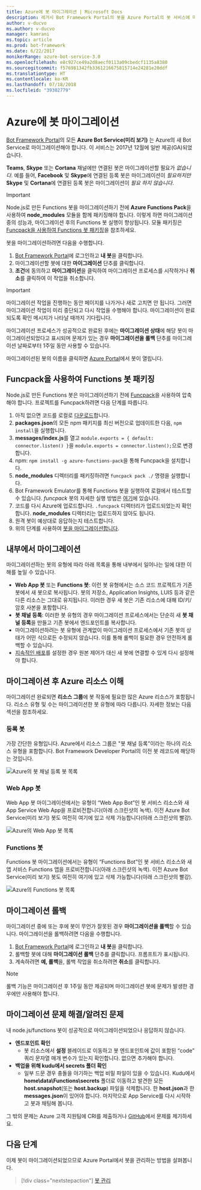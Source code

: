 ```yaml
---
title: Azure에 봇 마이그레이션 | Microsoft Docs
description: 레거시 Bot Framework Portal의 봇을 Azure Portal의 봇 서비스에 마이그레이션하는 방법을 살펴봅니다.
author: v-ducvo
ms.author: v-ducvo
manager: kamrani
ms.topic: article
ms.prod: bot-framework
ms.date: 6/22/2017
monikerRange: azure-bot-service-3.0
ms.openlocfilehash: e8c927ce49a2d8aecf0113a09cbedcf1135a8380
ms.sourcegitcommit: f576981342fb3361216675815714e24281e20ddf
ms.translationtype: HT
ms.contentlocale: ko-KR
ms.lasthandoff: 07/18/2018
ms.locfileid: "39302779"
---
```

# <a name="migrate-your-bot-to-azure"></a>Azure에 봇 마이그레이션

[Bot Framework Portal](http://dev.botframework.com)의 모든 **Azure Bot Service(미리 보기)** 는 Azure의 새 Bot Service로 마이그레이션해야 합니다. 이 서비스는 2017년 12월에 일반 제공(GA)되었습니다. 

**Teams**, **Skype** 또는 **Cortana** 채널에만 연결된 봇은 마이그레이션할 필요가 *없습니다*. 예를 들어, **Facebook** 및 **Skype**에 연결된 등록 봇은 마이그레이션이 *필요하지만* **Skype** 및 **Cortana**에 연결된 등록 봇은 마이그레이션이 *필요 하지 않습니다*.

> [!IMPORTANT]
> Node.js로 만든 Functions 봇을 마이그레이션하기 전에 **Azure Functions Pack**을 사용하여 **node_modules** 모듈을 함께 패키징해야 합니다. 이렇게 하면 마이그레이션 중의 성능과, 마이그레이션 후의 Functions 봇 실행이 향상됩니다. 모듈 패키징은 [Funcpack을 사용하여 Functions 봇 패키징](#package-a-functions-bot-with-funcpack)을 참조하세요.

봇을 마이그레이션하려면 다음을 수행합니다.

1. [Bot Framework Portal](http://dev.botframework.com)에 로그인하고 **내 봇**을 클릭합니다.
2. 마이그레이션할 봇에 대한 **마이그레이션** 단추를 클릭합니다.
3. **조건**에 동의하고 **마이그레이션**을 클릭하여 마이그레이션 프로세스를 시작하거나 **취소**를 클릭하여 이 작업을 취소합니다.

> [!IMPORTANT]
> 마이그레이션 작업을 진행하는 동안 페이지를 나가거나 새로 고치면 안 됩니다. 그러면 마이그레이션 작업이 미리 중단되고 다시 작업을 수행해야 합니다. 마이그레이션이 완료되도록 확인 메시지가 나타날 때까지 기다립니다.

마이그레이션 프로세스가 성공적으로 완료된 후에는 **마이그레이션 상태**에 해당 봇이 마이그레이션되었다고 표시되며 문제가 있는 경우 **마이그레이션을 롤백** 단추를 마이그레이션 날짜로부터 1주일 동안 사용할 수 있습니다.

마이그레이션된 봇의 이름을 클릭하면 [Azure Portal](http://portal.azure.com)에서 봇이 열립니다.

## <a name="package-a-functions-bot-with-funcpack"></a>Funcpack을 사용하여 Functions 봇 패키징

Node.js로 만든 Functions 봇은 마이그레이션하기 전에 [Funcpack](https://github.com/Azure/azure-functions-pack)을 사용하여 압축해야 합니다. 프로젝트를 Funcpack하려면 다음 단계를 따릅니다.

1.  아직 없으면 코드를 로컬로 [다운로드](bot-service-build-download-source-code.md#download-bot-source-code)합니다.
2.  **packages.json**의 모든 npm 패키지를 최신 버전으로 업데이트한 다음, `npm install`을 실행합니다.
3.  **messages/index.js**를 열고 `module.exports = { default: connector.listen() }`을 `module.exports = connector.listen();`으로 변경합니다.
4.  npm: `npm install -g azure-functions-pack`을 통해 Funcpack을 설치합니다.
5.  **node_modules** 디렉터리를 패키징하려면 `funcpack pack ./` 명령을 실행합니다.
6.  Bot Framework Emulator를 통해 Functions 봇을 실행하여 로컬에서 테스트할 수 있습니다. *funcpack* 봇의 자세한 실행 방법은 [여기](https://github.com/Azure/azure-functions-pack#how-to-run)에 있습니다. 
7.  코드를 다시 Azure에 업로드합니다. `.funcpack` 디렉터리가 업로드되었는지 확인합니다. **node_modules** 디렉터리는 업로드하지 않아도 됩니다.
8. 원격 봇이 예상대로 응답하는지 테스트합니다.
9. 위의 단계를 사용하여 [봇을 마이그레이션합니다](#migrate-your-bot-to-azure).

## <a name="migration-under-the-hood"></a>내부에서 마이그레이션

마이그레이션하는 봇의 유형에 따라 아래 목록을 통해 내부에서 일어나는 일에 대한 이해를 높일 수 있습니다.

* **Web App 봇** 또는 **Functions 봇**: 이런 봇 유형에서는 소스 코드 프로젝트가 기존 봇에서 새 봇으로 복사됩니다. 봇의 저장소, Application Insights, LUIS 등과 같은 다른 리소스는 그대로 유지됩니다. 이러한 경우 새 봇은 기존 리소스에 대해 ID/키/암호 사본을 포함합니다. 
* **봇 채널 등록**: 이러한 봇 유형의 경우 마이그레이션 프로세스에서는 단순히 새 **봇 채널 등록**을 만들고 기존 봇에서 엔드포인트를 복사합니다. 
* 마이그레이션하려는 봇 유형에 관계없이 마이그레이션 프로세스에서 기존 봇의 상태가 어떤 식으로든 수정되지 않습니다. 이를 통해 롤백이 필요한 경우 안전하게 롤백할 수 있습니다.
* [지속적인 배포](bot-service-build-continuous-deployment.md)를 설정한 경우 원본 제어가 대신 새 봇에 연결할 수 있게 다시 설정해야 합니다.

## <a name="understanding-azure-resources-after-migration"></a>마이그레이션 후 Azure 리소스 이해
마이그레이션 완료되면 **리소스 그룹**에 봇 작동에 필요한 많은 Azure 리소스가 포함됩니다. 리소스 유형 및 수는 마이그레이션한 봇 유형에 따라 다릅니다. 자세한 정보는 다음 섹션을 참조하세요.

### <a name="registration-bot"></a>등록 봇

가장 간단한 유형입니다. Azure에서 리소스 그룹은 "봇 채널 등록"이라는 하나의 리소스 유형을 포함합니다. Bot Framework Developer Portal의 이전 봇 레코드에 해당하는 것입니다.

![Azure의 봇 채널 등록 봇 목록](~/media/bot-service-migrate-bot/channel-registration-bot.png)

### <a name="web-app-bot"></a>Web App 봇
Web App 봇 마이그레이션에서는 유형이 “Web App Bot”인 봇 서비스 리소스와 새 App Service Web App을 프로비전합니다(아래 스크린샷의 녹색). 이전 Azure Bot Service(미리 보기) 봇도 여전히 여기에 있고 삭제 가능합니다(아래 스크린샷의 빨강).

![Azure의 Web App 봇 목록](~/media/bot-service-migrate-bot/web-app-bot.png)

### <a name="functions-bot"></a>Functions 봇
Functions 봇 마이그레이션에서는 유형이 “Functions Bot”인 봇 서비스 리소스와 새 앱 서비스 Functions 앱을 프로비전합니다(아래 스크린샷의 녹색). 이전 Azure Bot Service(미리 보기) 봇도 여전히 여기에 있고 삭제 가능합니다(아래 스크린샷의 빨강).

![Azure의 Functions 봇 목록](~/media/bot-service-migrate-bot/functions-bot.png)


## <a name="roll-back-migration"></a>마이그레이션 롤백

마이그레이션 중에 또는 후에 봇이 무언가 잘못된 경우 **마이그레이션을 롤백**할 수 있습니다. 마이그레이션을 롤백하려면 다음을 수행합니다.

1. [Bot Framework Portal](http://dev.botframework.com)에 로그인하고 **내 봇**을 클릭합니다.
2. 롤백할 봇에 대해 **마이그레이션 롤백** 단추를 클릭합니다. 프롬프트가 표시됩니다.
3. 계속하려면 **예, 롤백**을, 롤백 작업을 취소하려면 **취소**를 클릭합니다.

> [!NOTE]
> 롤백 기능은 마이그레이션 후 1주일 동안 제공되며 마이그레이션 봇에 문제가 발생한 경우에만 사용해야 합니다.

## <a name="migration-troubleshootingknown-issues"></a>마이그레이션 문제 해결/알려진 문제
내 node.js/functions 봇이 성공적으로 마이그레이션되었으나 응답하지 않습니다.

* **엔드포인트 확인**
  * 봇 리소스에서 **설정** 블레이드로 이동하고 봇 엔드포인트에 값이 포함된 “code” 쿼리 문자열 매개 변수가 있는지 확인합니다. 없으면 추가해야 합니다.
* **백업을 위해 kudu에서 secrets 폴더 확인**
  * 일부 드문 경우 충돌을 야기하는 백업 비밀 파일이 있을 수 있습니다. Kudu에서 **home\data\Functions\secrets** 폴더로 이동하고 발견한 모든 **host.snapshot**(또는 **host.backup**) 파일을 삭제합니다. 한 **host.json**과 한 **messages.json**이 있어야 합니다. 마지막으로 App Service를 다시 시작하고 봇과 채팅해 봅니다.

그 밖의 문제는 Azure 고객 지원팀에 CRI를 제출하거나 [GitHub](https://github.com/MicrosoftDocs/bot-framework-docs/issues)에서 문제를 제기하세요.


## <a name="next-steps"></a>다음 단계

이제 봇이 마이그레이션되었으므로 Azure Portal에서 봇을 관리하는 방법을 살펴봅니다.

> [!div class="nextstepaction"]
> [봇 관리](bot-service-manage-overview.md)
